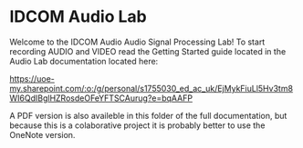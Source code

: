 # IDCOM Audio Lab

Welcome to the IDCOM Audio Audio Signal Processing Lab! To start recording AUDIO and VIDEO read the Getting Started guide located in the Audio Lab documentation located here:

https://uoe-my.sharepoint.com/:o:/g/personal/s1755030_ed_ac_uk/EjMykFiuLl5Hv3tm8WI6QdIBglHZRosdeOFeYFTSCAurug?e=bqAAFP

A PDF version is also availeble in this folder of the full documentation, but because this is a colaborative project it is probably better to use the OneNote version.
